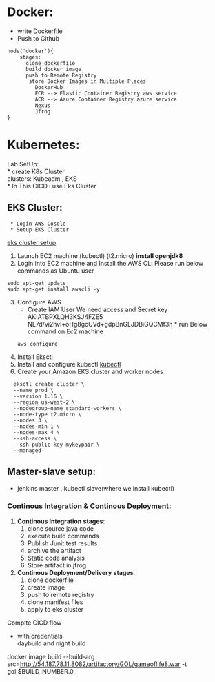 # __Docker__:
* write Dockerfile
* Push to Github
```
node('docker'){
    stages:
      clone dockerfile 
      build docker image
      push to Remote Registry
       store Docker Images in Multiple Places
         DockerHub
         ECR --> Elastic Container Registry aws service
         ACR --> Azure Container Registry azure service
         Nexus
         Jfrog 
}
```
# __Kubernetes__:
  Lab SetUp: \
    * create K8s Cluster \
       clusters: Kubeadm , EKS \
    * In This CICD i use Eks Cluster 
  ## EKS Cluster:
     * Login AWS Cosole
     * Setup EKS Cluster
  [eks cluster setup](https://docs.aws.amazon.com/eks/latest/userguide/getting-started-eksctl.html)
  1. Launch EC2 machine (kubectl) (t2.micro) __install openjdk8__
  2. Login into EC2 machine and Install the AWS CLI 
    Please run below commands as Ubuntu user 
   ```
   sudo apt-get update
   sudo apt-get install awscli -y
   ```
  3. Configure AWS 
     * Create IAM User
       We need access and Secret key
       AKIATBPXLQH3KSJ4FZE5
       NL7d/vi2hvl+oHg8goUVd+gdpBnGLJDBiGQCMf3h
    * run Below command on Ec2 machine
      ```
      aws configure
      ```
  4. Install Eksctl
  5. Install and configure kubectl
    [kubectl](https://docs.aws.amazon.com/eks/latest/userguide/install-kubectl.html) 
  6. Create your Amazon EKS cluster and worker nodes
  ```
    eksctl create cluster \
    --name prod \
    --version 1.16 \
    --region us-west-2 \
    --nodegroup-name standard-workers \
    --node-type t2.micro \
    --nodes 3 \
    --nodes-min 1 \
    --nodes-max 4 \
    --ssh-access \
    --ssh-public-key mykeypair \
    --managed
  ```

## __Master-slave setup__:
  * jenkins master , kubectl slave(where we install kubectl) 
  

### __Continous Integration & Continous Deployment__:
  1. __Continous Integration__
      __stages__:
       1. clone source java code
       2. execute build commands 
       3. Publish Junit test results
       4. archive the artifact
       5. Static code analysis
       6. Store artifact in jfrog
  2. __Continous Deployment/Delivery__
      __stages__:
        1. clone dockerfile 
        2. create image 
        3. push to remote registry
        4. clone manifest files
        5. apply to eks cluster



Complte CICD flow
 * with credentials \
daybuild and night build


docker image build --build-arg src=http://54.187.78.11:8082/artifactory/GOL/gameoflife8.war -t gol:$BUILD_NUMBER.0  .